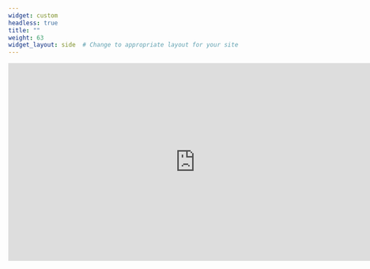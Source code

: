 ```yaml
---
widget: custom
headless: true
title: ""
weight: 63
widget_layout: side  # Change to appropriate layout for your site
---
```


<div class="linkedin-rss-feed">
  <iframe src="https://rss.app/embed/v1/carousel/5WCGbujBSuMlYn6P" width="150%" height="400" style="border:0;" ></iframe>
</div>
